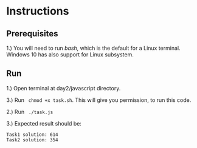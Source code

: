 # Instructions

## Prerequisites

1.) You will need to run _bash_, which is the default for a Linux terminal. Windows 10 has also support for Linux subsystem.

## Run

1.) Open terminal at day2/javascript directory.

3.) Run ``` chmod +x task.sh```. This will give you permission, to run this code.

2.) Run ``` ./task.js```

3.) Expected result should be:

```
Task1 solution: 614
Task2 solution: 354
```